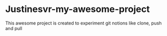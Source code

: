 # Justinesvr-my-awesome-project
This awesome project is created to experiment git notions like clone, push and pull
